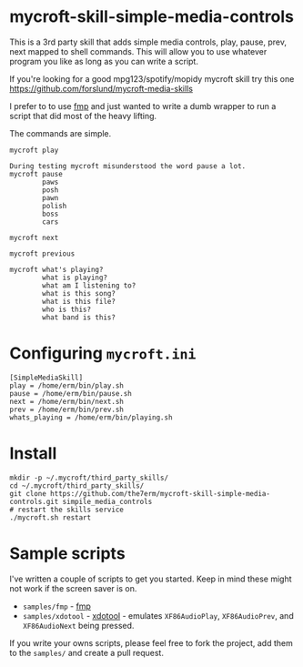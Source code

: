 # mycroft-skill-simple-media-controls
This is a 3rd party skill that adds simple media controls, play, pause, prev, next mapped to shell commands.  This will allow you to use whatever program you like as long as you can write a script.

If you're looking for a good mpg123/spotify/mopidy mycroft skill try this one https://github.com/forslund/mycroft-media-skills

I prefer to to use [fmp](https://github.com/the7erm/fmp-pg) and just wanted to write a dumb wrapper to run a script that did most of the heavy lifting.

The commands are simple.

    mycroft play

    During testing mycroft misunderstood the word pause a lot.
    mycroft pause
            paws
            posh
            pawn
            polish
            boss
            cars

    mycroft next

    mycroft previous

    mycroft what's playing?
            what is playing?
            what am I listening to?
            what is this song?
            what is this file?
            who is this?
            what band is this?

# Configuring `mycroft.ini`
```
[SimpleMediaSkill]
play = /home/erm/bin/play.sh
pause = /home/erm/bin/pause.sh
next = /home/erm/bin/next.sh
prev = /home/erm/bin/prev.sh
whats_playing = /home/erm/bin/playing.sh
```

# Install
    mkdir -p ~/.mycroft/third_party_skills/
    cd ~/.mycroft/third_party_skills/
    git clone https://github.com/the7erm/mycroft-skill-simple-media-controls.git simpile_media_controls
    # restart the skills service
    ./mycroft.sh restart

# Sample scripts
I've written a couple of scripts to get you started.  Keep in mind these might not work if the screen saver is on.

- `samples/fmp` - [fmp](https://github.com/the7erm/fmp-pg)
- `samples/xdotool` - [xdotool](https://www.semicomplete.com/projects/xdotool/xdotool.xhtml) - emulates `XF86AudioPlay`, `XF86AudioPrev`, and `XF86AudioNext` being pressed.

If you write your owns scripts, please feel free to fork the project, add them to the `samples/` and create a pull request.
